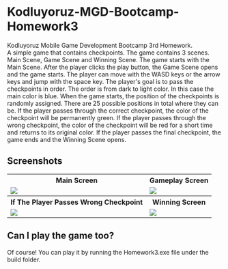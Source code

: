 # Kodluyoruz-MGD-Bootcamp-Homework3
Kodluyoruz Mobile Game Development Bootcamp 3rd Homework.
<br>A simple game that contains checkpoints. The game contains 3 scenes. Main Scene, Game Scene and Winning Scene. The game starts with the Main Scene. After the player clicks the play button, the Game Scene opens and the game starts. The player can move with the WASD keys or the arrow keys and jump with the space key. The player's goal is to pass the checkpoints in order. The order is from dark to light color. In this case the main color is blue. When the game starts, the position of the checkpoints is randomly assigned. There are 25 possible positions in total where they can be. If the player passes through the correct checkpoint, the color of the checkpoint will be permanently green. If the player passes through the wrong checkpoint, the color of the checkpoint will be red for a short time and returns to its original color. If the player passes the final checkpoint, the game ends and the Winning Scene opens.</br>

## Screenshots
<table>
  <tr>
    <th>Main Screen</th>
    <th>Gameplay Screen</th>
  </tr>
  <tr>
    <td><img src="https://user-images.githubusercontent.com/55920002/96650918-647fe180-133c-11eb-817e-ab2d9e221564.png"/></td>
    <td><img src="https://user-images.githubusercontent.com/55920002/96650997-8c6f4500-133c-11eb-83fb-9784a69e74f8.png"/></td>
  </tr>
  <tr>
    <th>If The Player Passes Wrong Checkpoint</th>
    <th>Winning Screen</th>
  </tr>
  <tr>
    <td><img src="https://user-images.githubusercontent.com/55920002/96651018-9abd6100-133c-11eb-9aab-850871aada00.png"/></td>
    <td><img src="https://user-images.githubusercontent.com/55920002/96651035-a27d0580-133c-11eb-9c3a-8563e8eeb087.png"/></td>
  </tr>
</table>

## Can I play the game too?
Of course! You can play it by running the Homework3.exe file under the build folder.
